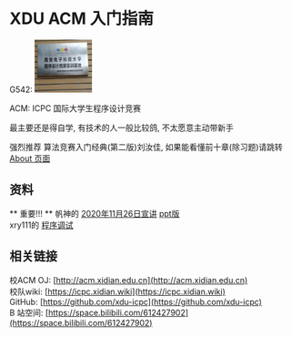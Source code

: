 # XDU ACM 入门指南

G542: <img src="base.jpg" width="20%">

ACM: ICPC 国际大学生程序设计竞赛

最主要还是得自学, 有技术的人一般比较鸽, 不太愿意主动带新手

强烈推荐 算法竞赛入门经典(第二版)刘汝佳, 如果能看懂前十章(除习题)请跳转 [About 页面](/about)

## 资料
** 重要!!! ** 帆神的 [2020年11月26日宣讲](2020年11月26日宣讲.pdf) [ppt版](2020年11月26日宣讲.pptx)  
xry111的 [程序调试](程序调试.pdf)

## 相关链接

校ACM OJ: [http://acm.xidian.edu.cn](http://acm.xidian.edu.cn)  
校队wiki: [https://icpc.xidian.wiki](https://icpc.xidian.wiki)  
GitHub: [https://github.com/xdu-icpc](https://github.com/xdu-icpc)  
B 站空间: [https://space.bilibili.com/612427902](https://space.bilibili.com/612427902)
